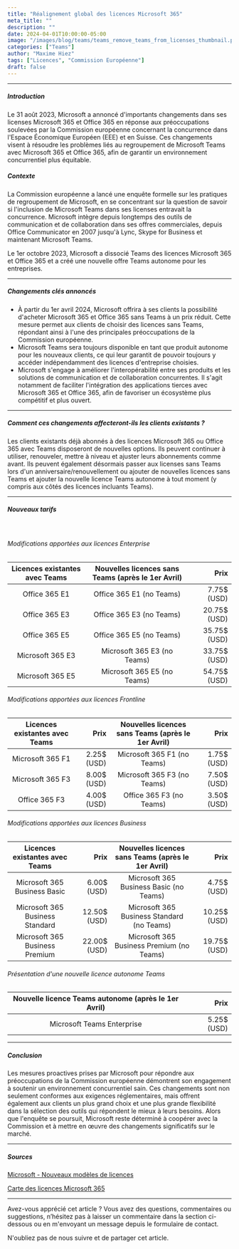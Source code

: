 ```yaml
---
title: "Réalignement global des licences Microsoft 365"
meta_title: ""
description: ""
date: 2024-04-01T10:00:00-05:00
image: "/images/blog/teams/teams_remove_teams_from_licenses_thumbnail.png"
categories: ["Teams"]
author: "Maxime Hiez"
tags: ["Licences", "Commission Européenne"]
draft: false
---
```

---

##### Introduction
Le 31 août 2023, Microsoft a annoncé d'importants changements dans ses licenses Microsoft 365 et Office 365 en réponse aux préoccupations soulevées par la Commission européenne concernant la concurrence dans l'Espace Économique Européen (EEE) et en Suisse. Ces changements visent à résoudre les problèmes liés au regroupement de Microsoft Teams avec Microsoft 365 et Office 365, afin de garantir un environnement concurrentiel plus équitable.

##### Contexte
La Commission européenne a lancé une enquête formelle sur les pratiques de regroupement de Microsoft, en se concentrant sur la question de savoir si l'inclusion de Microsoft Teams dans ses licenses entravait la concurrence. Microsoft intègre depuis longtemps des outils de communication et de collaboration dans ses offres commerciales, depuis Office Communicator en 2007 jusqu'à Lync, Skype for Business et maintenant Microsoft Teams.

Le 1er octobre 2023, Microsoft a dissocié Teams des licences Microsoft 365 et Office 365 et a créé une nouvelle offre Teams autonome pour les entreprises.

---

##### Changements clés annoncés
- À partir du 1er avril 2024, Microsoft offrira à ses clients la possibilité d'acheter Microsoft 365 et Office 365 sans Teams à un prix réduit. Cette mesure permet aux clients de choisir des licences sans Teams, répondant ainsi à l'une des principales préoccupations de la Commission européenne.
- Microsoft Teams sera toujours disponible en tant que produit autonome pour les nouveaux clients, ce qui leur garantit de pouvoir toujours y accéder indépendamment des licences d'entreprise choisies.
- Microsoft s'engage à améliorer l'interopérabilité entre ses produits et les solutions de communication et de collaboration concurrentes. Il s'agit notamment de faciliter l'intégration des applications tierces avec Microsoft 365 et Office 365, afin de favoriser un écosystème plus compétitif et plus ouvert.

---

##### Comment ces changements affecteront-ils les clients existants ?
Les clients existants déjà abonnés à des licences Microsoft 365 ou Office 365 avec Teams disposeront de nouvelles options. Ils peuvent continuer à utiliser, renouveler, mettre à niveau et ajuster leurs abonnements comme avant. Ils peuvent également désormais passer aux licenses sans Teams lors d'un anniversaire/renouvellement ou ajouter de nouvelles licences sans Teams et ajouter la nouvelle licence Teams autonome à tout moment (y compris aux côtés des licences incluants Teams).

---

##### Nouveaux tarifs

<br>

###### Modifications apportées aux licences Enterprise
|    Licences existantes avec Teams    |    Nouvelles licences sans Teams (après le 1er Avril)    |     Prix      |
| :----------------------------------: | :------------------------------------------------------: | ------------: |
| Office 365 E1                        | Office 365 E1 (no Teams)                                 | 7.75$ (USD)   |
| Office 365 E3                        | Office 365 E3 (no Teams)                                 | 20.75$ (USD)  |
| Office 365 E5                        | Office 365 E5 (no Teams)                                 | 35.75$ (USD)  |
| Microsoft 365 E3                     | Microsoft 365 E3 (no Teams)                              | 33.75$ (USD)  |
| Microsoft 365 E5                     | Microsoft 365 E5 (no Teams)                              | 54.75$ (USD)  |

###### Modifications apportées aux licences Frontline
|    Licences existantes avec Teams    |     Prix      |    Nouvelles licences sans Teams (après le 1er Avril)    |     Prix      |
| :----------------------------------: | ------------: | :------------------------------------------------------: | ------------: |
| Microsoft 365 F1                     | 2.25$ (USD)   | Microsoft 365 F1 (no Teams)                              | 1.75$ (USD)   |
| Microsoft 365 F3                     | 8.00$ (USD)   | Microsoft 365 F3 (no Teams)                              | 7.50$ (USD)   |
| Office 365 F3                        | 4.00$ (USD)   | Office 365 F3 (no Teams)                                 | 3.50$ (USD)   |

###### Modifications apportées aux licences Business
|    Licences existantes avec Teams    |     Prix      |    Nouvelles licences sans Teams (après le 1er Avril)    |     Prix      |
| :----------------------------------: | ------------: | :------------------------------------------------------: | ------------: |
| Microsoft 365 Business Basic         | 6.00$ (USD)   | Microsoft 365 Business Basic (no Teams)                  | 4.75$ (USD)   |
| Microsoft 365 Business Standard​      | 12.50$ (USD)  | Microsoft 365 Business Standard​ (no Teams)               | 10.25$ (USD)  |
| Microsoft 365 Business Premium       | 22.00$ (USD)  | Microsoft 365 Business Premium (no Teams)                | 19.75$ (USD)  |

###### Présentation d'une nouvelle licence autonome Teams
|    Nouvelle licence Teams autonome (après le 1er Avril)    |     Prix      |
| :--------------------------------------------------------: | ------------: |
| Microsoft Teams Enterprise                                 | 5.25$ (USD)   |

---

##### Conclusion
Les mesures proactives prises par Microsoft pour répondre aux préoccupations de la Commission européenne démontrent son engagement à soutenir un environnement concurrentiel sain. Ces changements sont non seulement conformes aux exigences réglementaires, mais offrent également aux clients un plus grand choix et une plus grande flexibilité dans la sélection des outils qui répondent le mieux à leurs besoins. Alors que l'enquête se poursuit, Microsoft reste déterminé à coopérer avec la Commission et à mettre en œuvre des changements significatifs sur le marché.

---

##### Sources
[Microsoft - Nouveaux modèles de licences](https://www.microsoft.com/en-us/licensing/news/Microsoft365-Teams-WW?oneroute=true)

[Carte des licences Microsoft 365](https://m365maps.com)

---


Avez-vous apprécié cet article ? Vous avez des questions, commentaires ou suggestions, n’hésitez pas à laisser un commentaire dans la section ci-dessous ou en m'envoyant un message depuis le formulaire de contact.

N'oubliez pas de nous suivre et de partager cet article.